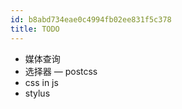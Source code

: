 ```yaml
---
id: b8abd734eae0c4994fb02ee831f5c378
title: TODO
---
```


- 媒体查询
- 选择器
  — postcss
- css in js
- stylus
